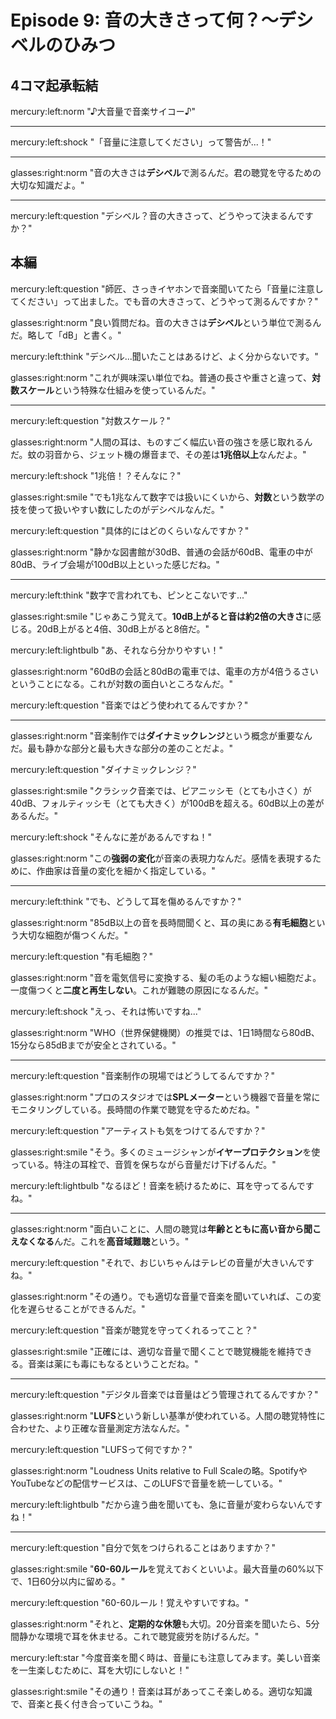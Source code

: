 # Episode 9: 音の大きさって何？〜デシベルのひみつ

## 4コマ起承転結

mercury:left:norm "♪大音量で音楽サイコー♪"

---

mercury:left:shock "「音量に注意してください」って警告が...！"

---

glasses:right:norm "音の大きさは**デシベル**で測るんだ。君の聴覚を守るための大切な知識だよ。"

---

mercury:left:question "デシベル？音の大きさって、どうやって決まるんですか？"

## 本編

mercury:left:question "師匠、さっきイヤホンで音楽聞いてたら「音量に注意してください」って出ました。でも音の大きさって、どうやって測るんですか？"

glasses:right:norm "良い質問だね。音の大きさは**デシベル**という単位で測るんだ。略して「dB」と書く。"

mercury:left:think "デシベル...聞いたことはあるけど、よく分からないです。"

glasses:right:norm "これが興味深い単位でね。普通の長さや重さと違って、**対数スケール**という特殊な仕組みを使っているんだ。"

---

mercury:left:question "対数スケール？"

glasses:right:norm "人間の耳は、ものすごく幅広い音の強さを感じ取れるんだ。蚊の羽音から、ジェット機の爆音まで、その差は**1兆倍以上**なんだよ。"

mercury:left:shock "1兆倍！？そんなに？"

glasses:right:smile "でも1兆なんて数字では扱いにくいから、**対数**という数学の技を使って扱いやすい数にしたのがデシベルなんだ。"

mercury:left:question "具体的にはどのくらいなんですか？"

glasses:right:norm "静かな図書館が30dB、普通の会話が60dB、電車の中が80dB、ライブ会場が100dB以上といった感じだね。"

---

mercury:left:think "数字で言われても、ピンとこないです..."

glasses:right:smile "じゃあこう覚えて。**10dB上がると音は約2倍の大きさ**に感じる。20dB上がると4倍、30dB上がると8倍だ。"

mercury:left:lightbulb "あ、それなら分かりやすい！"

glasses:right:norm "60dBの会話と80dBの電車では、電車の方が4倍うるさいということになる。これが対数の面白いところなんだ。"

mercury:left:question "音楽ではどう使われてるんですか？"

---

glasses:right:norm "音楽制作では**ダイナミックレンジ**という概念が重要なんだ。最も静かな部分と最も大きな部分の差のことだよ。"

mercury:left:question "ダイナミックレンジ？"

glasses:right:smile "クラシック音楽では、ピアニッシモ（とても小さく）が40dB、フォルティッシモ（とても大きく）が100dBを超える。60dB以上の差があるんだ。"

mercury:left:shock "そんなに差があるんですね！"

glasses:right:norm "この**強弱の変化**が音楽の表現力なんだ。感情を表現するために、作曲家は音量の変化を細かく指定している。"

---

mercury:left:think "でも、どうして耳を傷めるんですか？"

glasses:right:norm "85dB以上の音を長時間聞くと、耳の奥にある**有毛細胞**という大切な細胞が傷つくんだ。"

mercury:left:question "有毛細胞？"

glasses:right:norm "音を電気信号に変換する、髪の毛のような細い細胞だよ。一度傷つくと**二度と再生しない**。これが難聴の原因になるんだ。"

mercury:left:shock "えっ、それは怖いですね..."

glasses:right:norm "WHO（世界保健機関）の推奨では、1日1時間なら80dB、15分なら85dBまでが安全とされている。"

---

mercury:left:question "音楽制作の現場ではどうしてるんですか？"

glasses:right:norm "プロのスタジオでは**SPLメーター**という機器で音量を常にモニタリングしている。長時間の作業で聴覚を守るためだね。"

mercury:left:question "アーティストも気をつけてるんですか？"

glasses:right:smile "そう。多くのミュージシャンが**イヤープロテクション**を使っている。特注の耳栓で、音質を保ちながら音量だけ下げるんだ。"

mercury:left:lightbulb "なるほど！音楽を続けるために、耳を守ってるんですね。"

---

glasses:right:norm "面白いことに、人間の聴覚は**年齢とともに高い音から聞こえなくなる**んだ。これを**高音域難聴**という。"

mercury:left:question "それで、おじいちゃんはテレビの音量が大きいんですね。"

glasses:right:norm "その通り。でも適切な音量で音楽を聞いていれば、この変化を遅らせることができるんだ。"

mercury:left:question "音楽が聴覚を守ってくれるってこと？"

glasses:right:smile "正確には、適切な音量で聞くことで聴覚機能を維持できる。音楽は薬にも毒にもなるということだね。"

---

mercury:left:question "デジタル音楽では音量はどう管理されてるんですか？"

glasses:right:norm "**LUFS**という新しい基準が使われている。人間の聴覚特性に合わせた、より正確な音量測定方法なんだ。"

mercury:left:question "LUFSって何ですか？"

glasses:right:norm "Loudness Units relative to Full Scaleの略。SpotifyやYouTubeなどの配信サービスは、このLUFSで音量を統一している。"

mercury:left:lightbulb "だから違う曲を聞いても、急に音量が変わらないんですね！"

---

mercury:left:question "自分で気をつけられることはありますか？"

glasses:right:smile "**60-60ルール**を覚えておくといいよ。最大音量の60%以下で、1日60分以内に留める。"

mercury:left:question "60-60ルール！覚えやすいですね。"

glasses:right:norm "それと、**定期的な休憩**も大切。20分音楽を聞いたら、5分間静かな環境で耳を休ませる。これで聴覚疲労を防げるんだ。"

mercury:left:star "今度音楽を聞く時は、音量にも注意してみます。美しい音楽を一生楽しむために、耳を大切にしないと！"

glasses:right:smile "その通り！音楽は耳があってこそ楽しめる。適切な知識で、音楽と長く付き合っていこうね。"